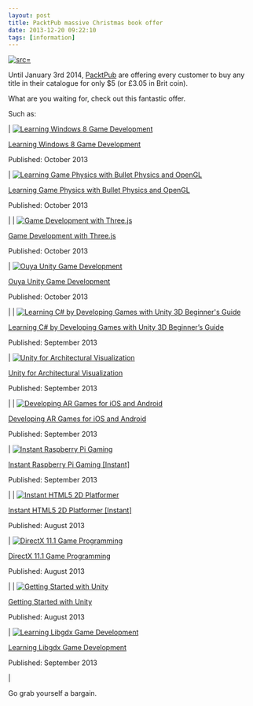 ```yaml
---
layout: post
title: PacktPub massive Christmas book offer
date: 2013-12-20 09:22:10
tags: [information]
---
```


[![ src=]()](http://www.packtpub.com/ebookbonanza?utm_source=$5%20eBook%20Bonanza&utm_medium=$5%20eBook%20Bonanza&utm_campaign=$5%20eBook%20Bonanza)

Until January 3rd 2014, [PacktPub](http://www.packtpub.com/ebookbonanza?utm_source=$5%20eBook%20Bonanza&utm_medium=$5%20eBook%20Bonanza&utm_campaign=$5%20eBook%20Bonanza) are offering every customer to buy any title in their catalogue for only $5 (or £3.05 in Brit coin).

What are you waiting for, check out this fantastic offer.

Such as:

| [![Learning Windows 8 Game Development](http://dgdsbygo8mp3h.cloudfront.net/sites/default/files/imagecache/cart/7446OT.jpg "Learning Windows 8 Game Development")](http://www.packtpub.com/learning-windows-8-game-development/book)

[Learning Windows 8 Game Development](http://www.packtpub.com/learning-windows-8-game-development/book)

Published: October 2013

 | [![Learning Game Physics with Bullet Physics and OpenGL](http://dgdsbygo8mp3h.cloudfront.net/sites/default/files/imagecache/cart/1879OS%20_Mini.jpg "Learning Game Physics with Bullet Physics and OpenGL")](http://www.packtpub.com/learning-game-physics-with-bullet-physics-and-opengl/book)

[Learning Game Physics with Bullet Physics and OpenGL](http://www.packtpub.com/learning-game-physics-with-bullet-physics-and-opengl/book)

Published: October 2013

 |
| [![Game Development with Three.js](http://dgdsbygo8mp3h.cloudfront.net/sites/default/files/imagecache/cart/8539OS.jpg "Game Development with Three.js")](http://www.packtpub.com/game-development-with-three-js/book)

[Game Development with Three.js](http://www.packtpub.com/game-development-with-three-js/book)

Published: October 2013

 | [![Ouya Unity Game Development](http://dgdsbygo8mp3h.cloudfront.net/sites/default/files/imagecache/cart/9701OS.jpg "Ouya Unity Game Development")](http://www.packtpub.com/ouya-unity-game-development/book)

[Ouya Unity Game Development](http://www.packtpub.com/ouya-unity-game-development/book)

Published: October 2013

 |
| [![Learning C# by Developing Games with Unity 3D Beginner's Guide](http://dgdsbygo8mp3h.cloudfront.net/sites/default/files/imagecache/cart/6586OT.jpg "Learning C# by Developing Games with Unity 3D Beginner's Guide")](http://www.packtpub.com/learning-csharp-by-developing-games-with-unity-3d/book)

[Learning C# by Developing Games with Unity 3D Beginner’s Guide](http://www.packtpub.com/learning-csharp-by-developing-games-with-unity-3d/book)

Published: September 2013

 | [![Unity for Architectural Visualization](http://dgdsbygo8mp3h.cloudfront.net/sites/default/files/imagecache/cart/9060OT_cov.jpg "Unity for Architectural Visualization")](http://www.packtpub.com/unity-for-architectural-visualization/book)

[Unity for Architectural Visualization](http://www.packtpub.com/unity-for-architectural-visualization/book)

Published: September 2013

 |
| [![Developing AR Games for iOS and Android](http://dgdsbygo8mp3h.cloudfront.net/sites/default/files/imagecache/cart/0032OS_Minicov.jpg "Developing AR Games for iOS and Android")](http://www.packtpub.com/developing-ar-games-for-ios-and-android/book)

[Developing AR Games for iOS and Android](http://www.packtpub.com/developing-ar-games-for-ios-and-android/book)

Published: September 2013

 | [![Instant Raspberry Pi Gaming](http://dgdsbygo8mp3h.cloudfront.net/sites/default/files/imagecache/cart/3231OS_cov.jpg "Instant Raspberry Pi Gaming")](http://www.packtpub.com/raspberry-pi-gaming/book)

[Instant Raspberry Pi Gaming [Instant]](http://www.packtpub.com/raspberry-pi-gaming/book)

Published: September 2013

 |
| [![Instant HTML5 2D Platformer](http://dgdsbygo8mp3h.cloudfront.net/sites/default/files/imagecache/cart/6784OT_cov.jpg "Instant HTML5 2D Platformer")](http://www.packtpub.com/learn-to-develop-a-2d-html5-platformer/book)

[Instant HTML5 2D Platformer [Instant]](http://www.packtpub.com/learn-to-develop-a-2d-html5-platformer/book)

Published: August 2013

 | [![DirectX 11.1 Game Programming](http://dgdsbygo8mp3h.cloudfront.net/sites/default/files/imagecache/cart/4803OT.jpg "DirectX 11.1 Game Programming")](http://www.packtpub.com/directx-11-1-game-programming/book)

[DirectX 11.1 Game Programming](http://www.packtpub.com/directx-11-1-game-programming/book)

Published: August 2013

 |
| [![Getting Started with Unity](http://dgdsbygo8mp3h.cloudfront.net/sites/default/files/imagecache/cart/5848OT_Unity%204%20Outbreak_Mini.jpg "Getting Started with Unity")](http://www.packtpub.com/getting-started-with-unity/book)

[Getting Started with Unity](http://www.packtpub.com/getting-started-with-unity/book)

Published: August 2013

 | [![Learning Libgdx Game Development](http://dgdsbygo8mp3h.cloudfront.net/sites/default/files/imagecache/cart/6047OS_Maxi_cov.jpg "Learning Libgdx Game Development")](http://www.packtpub.com/learning-libgdx-game-development/book)

[Learning Libgdx Game Development](http://www.packtpub.com/learning-libgdx-game-development/book)

Published: September 2013

 |

Go grab yourself a bargain.

